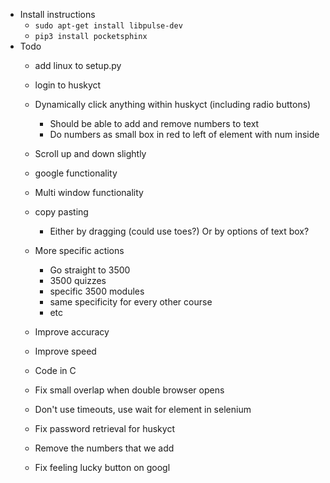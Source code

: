 * Install instructions
    * ```sudo apt-get install libpulse-dev```
    * ```pip3 install pocketsphinx```
* Todo
    * add linux to setup.py


    * login to huskyct
    * Dynamically click anything within huskyct (including radio buttons)
        * Should be able to add and remove numbers to text
        * Do numbers as small box in red to left of element with num inside
    * Scroll up and down slightly
    * google functionality
    * Multi window functionality
    * copy pasting
        * Either by dragging (could use toes?) Or by options of text box?




    * More specific actions
        * Go straight to 3500
        * 3500 quizzes
        * specific 3500 modules
        * same specificity for every other course
        * etc
    * Improve accuracy
    * Improve speed
    * Code in C
    * Fix small overlap when double browser opens
    * Don't use timeouts, use wait for element in selenium
    * Fix password retrieval for huskyct
    * Remove the numbers that we add
    * Fix feeling lucky button on googl
